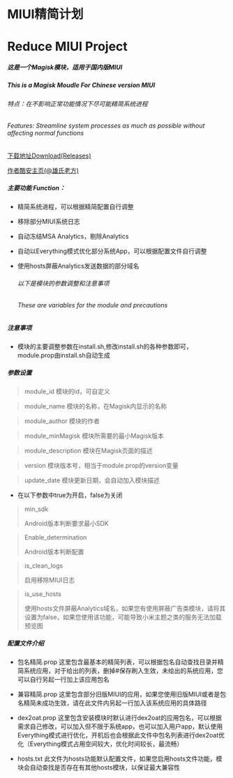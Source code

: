 # MIUI精简计划
# Reduce MIUI Project

##### 这是一个Magisk模块，适用于国内版MIUI  
##### This is a Magisk Moudle For Chinese version MIUI

######  特点：在不影响正常功能情况下尽可能精简系统进程
###### Features: Streamline system processes as much as possible without affecting normal functions

[下载地址Download(Releases)](https://github.com/l2642235863/ReduceMIUI/releases)

[作者酷安主页(@雄氏老方)](http://www.coolapk.com/u/665894)

##### 主要功能 Function：

- 精简系统进程，可以根据精简配置自行调整

- 移除部分MIUI系统日志

- 自动冻结MSA Analytics，剔除Analytics

- 自动以Everything模式优化部分系统App，可以根据配置文件自行调整

- 使用hosts屏蔽Analytics发送数据的部分域名

  ###### 以下是模块的参数调整和注意事项
  ###### These are variables for the module and precautions

##### 注意事项
  
* 模块的主要调整参数在install.sh,修改install.sh的各种参数即可，module.prop由install.sh自动生成



##### 参数设置

> module_id
> 模块的id，可自定义

> module_name
> 模块的名称，在Magisk内显示的名称

> module_author
> 模块的作者

> module_minMagisk
> 模块所需要的最小Magisk版本

> module_description
> 模块在Magisk页面的描述

> version
> 模块版本号，相当于module.prop的version变量

> update_date
> 模块更新日期，会自动加入模块描述



 * 在以下参数中true为开启，false为关闭

> min_sdk
>
> Android版本判断要求最小SDK

> Enable_determination
>
> Android版本判断配置

> is_clean_logs
>
> 启用移除MIUI日志

> is_use_hosts
>
> 使用hosts文件屏蔽Analytics域名，如果您有使用屏蔽广告类模块，请将其设置为false，如果您使用该功能，可能导致小米主题之类的服务无法加载预览图


##### 配置文件介绍
- 包名精简.prop
  这里包含最基本的精简列表，可以根据包名自动查找目录并精简系统应用，对于给出的列表，删掉#保存刷入生效，未给出的系统应用，您可以自行另起一行加上该应用包名

- 兼容精简.prop
  这里包含部分旧版MIUI的应用，如果您使用旧版MIUI或者是包名精简未成功生效，请在此文件内另起一行加入该系统应用的具体路径

- dex2oat.prop
  这里包含安装模块时默认进行dex2oat的应用包名，可以根据需求自己修改，可以加入但不限于系统app，也可以加入用户app，默认使用Everything模式进行优化，开机后也会根据此文件中包名列表进行dex2oat优化（Everything模式占用空间较大，优化时间较长，最流畅）

- hosts.txt
  此文件为hosts功能默认配置文件，如果您启用hosts文件功能，模块会自动查找是否存在有其他hosts模块，以保证最大兼容性

